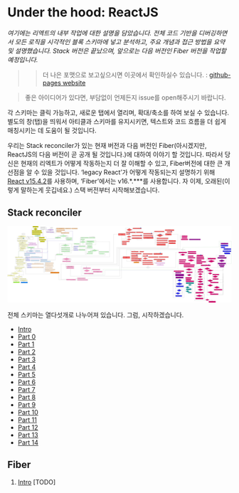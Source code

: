 # Under the hood: ReactJS
<em> 여기에는 리엑트의 내부 작업에 대한 설명을 담았습니다. 전체 코드 기반을 디버깅하면서 모든 로직을 시각적인 블록 스키마에 넣고 분석하고, 주요 개념과 접근 방법을 요약 및 설명했습니다. Stack 버전은 끝났으며, 앞으로는 다음 버전인 Fiber 버전을 작업할 예정입니다.</em>

>> 더 나은 포맷으로 보고싶으시면 이곳에서 확인하실수 있습니다. : [github-pages website](https://bogdan-lyashenko.github.io/Under-the-hood-ReactJS/)

> 좋은 아이디어가 있다면, 부담없이 언제든지 issue를 open해주시기 바랍니다. 

각 스키마는 클릭 가능하고, 새로운 탭에서 열리며, 확대/축소를 하여 보실 수 있습니다. 별도의 창(탭)을 띄워서 아티클과 스키마를 유지시키면, 텍스트와 코드 흐름을 더 쉽게 매칭시키는 데 도움이 될 것입니다.

우리는 Stack reconciler가 있는 현재 버전과 다음 버전인 Fiber(아시겠지만, ReactJS의 다음 버전이 곧 공개 될 것입니다.)에 대하여 이야기 할 것입니다. 따라서 당신은 현재의 리엑트가 어떻게 작동하는지 더 잘 이해할 수 있고, Fiber버전에 대한 큰 개선점을 알 수 있을 것입니다. ‘legacy React’가 어떻게 작동되는지 설명하기 위해 [React v15.4.2](https://github.com/facebook/react/tree/v15.4.2)를 사용하며, ‘Fiber’에서는 v16.*.***를 사용합니다. 자 이제, 오래된(이렇게 말하는게 웃깁네요.) 스택 버전부터 시작해보겠습니다.


## Stack reconciler
[![](../../../../stack/images/intro/all-page-stack-reconciler-25-scale.jpg)](./stack/images/intro/all-page-stack-reconciler.svg)

전체 스키마는 열다섯개로 나누어져 있습니다. 그럼, 시작하겠습니다.

* [Intro](../../../../stack/languages/korean/book/Intro.md)
* [Part 0](../../../../stack/languages/korean/book/Part-0.md)
* [Part 1](../../../../stack/languages/korean/book/Part-1.md)
* [Part 2](../../../../stack/languages/korean/book/Part-2.md)
* [Part 3](../../../../stack/languages/korean/book/Part-3.md)
* [Part 4](../../../../stack/languages/korean/book/Part-4.md)
* [Part 5](../../../../stack/languages/korean/book/Part-5.md)
* [Part 6](../../../../stack/languages/korean/book/Part-6.md)
* [Part 7](../../../../stack/languages/korean/book/Part-7.md)
* [Part 8](../../../../stack/languages/korean/book/Part-8.md)
* [Part 9](../../../../stack/languages/korean/book/Part-9.md)
* [Part 10](../../../../stack/languages/korean/book/Part-10.md)
* [Part 11](../../../../stack/languages/korean/book/Part-11.md)
* [Part 12](../../../../stack/languages/korean/book/Part-12.md)
* [Part 13](../../../../stack/languages/korean/book/Part-13.md)
* [Part 14](../../../../stack/languages/korean/book/Part-14.md)



## Fiber
1. [Intro](../../../../fiber/book/Intro.md) [TODO]


